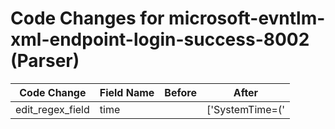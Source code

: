 # Code Changes for microsoft-evntlm-xml-endpoint-login-success-8002 (Parser)

| Code Change | Field Name | Before | After |
|-------------|------------|--------|-------|
| edit_regex_field | time |  | ['SystemTime=(\'|")({time}\d\d\d\d-\d\d-\d\dT\d\d:\d\d:\d\d.\d{1,10}Z)'] |
